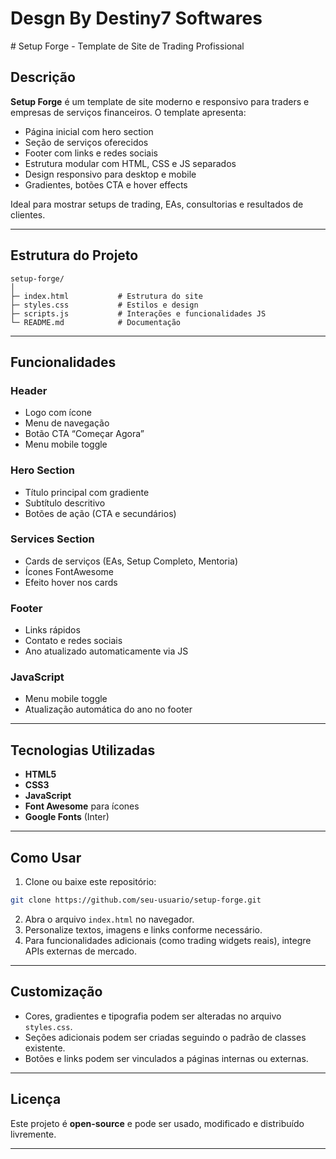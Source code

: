 <h1>Desgn By Destiny7 Softwares</h1>
# Setup Forge - Template de Site de Trading Profissional

## Descrição

**Setup Forge** é um template de site moderno e responsivo para traders e empresas de serviços financeiros.
O template apresenta:

* Página inicial com hero section
* Seção de serviços oferecidos
* Footer com links e redes sociais
* Estrutura modular com HTML, CSS e JS separados
* Design responsivo para desktop e mobile
* Gradientes, botões CTA e hover effects

Ideal para mostrar setups de trading, EAs, consultorias e resultados de clientes.

---

## Estrutura do Projeto

```
setup-forge/
│
├─ index.html           # Estrutura do site
├─ styles.css           # Estilos e design
├─ scripts.js           # Interações e funcionalidades JS
└─ README.md            # Documentação
```

---

## Funcionalidades

### Header

* Logo com ícone
* Menu de navegação
* Botão CTA “Começar Agora”
* Menu mobile toggle

### Hero Section

* Título principal com gradiente
* Subtítulo descritivo
* Botões de ação (CTA e secundários)

### Services Section

* Cards de serviços (EAs, Setup Completo, Mentoria)
* Ícones FontAwesome
* Efeito hover nos cards

### Footer

* Links rápidos
* Contato e redes sociais
* Ano atualizado automaticamente via JS

### JavaScript

* Menu mobile toggle
* Atualização automática do ano no footer

---

## Tecnologias Utilizadas

* **HTML5**
* **CSS3**
* **JavaScript**
* **Font Awesome** para ícones
* **Google Fonts** (Inter)

---

## Como Usar

1. Clone ou baixe este repositório:

```bash
git clone https://github.com/seu-usuario/setup-forge.git
```

2. Abra o arquivo `index.html` no navegador.
3. Personalize textos, imagens e links conforme necessário.
4. Para funcionalidades adicionais (como trading widgets reais), integre APIs externas de mercado.

---

## Customização

* Cores, gradientes e tipografia podem ser alteradas no arquivo `styles.css`.
* Seções adicionais podem ser criadas seguindo o padrão de classes existente.
* Botões e links podem ser vinculados a páginas internas ou externas.

---

## Licença

Este projeto é **open-source** e pode ser usado, modificado e distribuído livremente.

---


